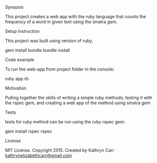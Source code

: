 Synopsis

This project creates a web app with the ruby language that counts the frequency of a word in given text using the sinatra gem.


Setup Instruction

This project was built using version of ruby.

  gem install bundle
  bundle install

Code example

To run the web-app from project folder in the console:

  ruby app.rb

Motivation

Pulling together the skills of writing a simple ruby methods, testing it with the rspec gem, and creating a web app of the method using sinatra gem

Tests

tests for ruby method can be run using the ruby rspec gem:

  gem install rspec
  rspec

License

MIT License. Copyright 2015. Created by Kathryn Carr kathrynelizabethcarr@gmail.com
